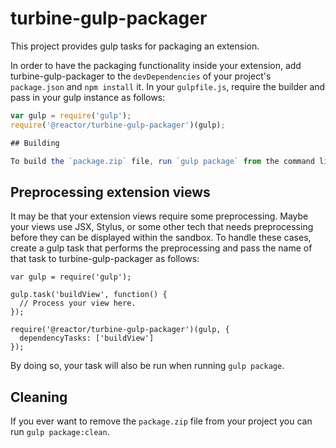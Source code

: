 # turbine-gulp-packager

This project provides gulp tasks for packaging an extension.

In order to have the packaging functionality inside your extension, add turbine-gulp-packager to the `devDependencies` of your project's `package.json` and `npm install` it. In your `gulpfile.js`, require the builder and pass in your gulp instance as follows:

```javascript
var gulp = require('gulp');
require('@reactor/turbine-gulp-packager')(gulp);

## Building

To build the `package.zip` file, run `gulp package` from the command line within your project's directory.

```
## Preprocessing extension views

It may be that your extension views require some preprocessing. Maybe your views use JSX, Stylus, or some other tech that needs preprocessing before they can be displayed within the sandbox. To handle these cases, create a gulp task that performs the preprocessing and pass the name of that task to turbine-gulp-packager as follows:

```javacript
var gulp = require('gulp');

gulp.task('buildView', function() {
  // Process your view here.
});

require('@reactor/turbine-gulp-packager')(gulp, {
  dependencyTasks: ['buildView']
});
```

By doing so, your task will also be run when running `gulp package`.

## Cleaning

If you ever want to remove the `package.zip` file from your project you can run `gulp package:clean`.
